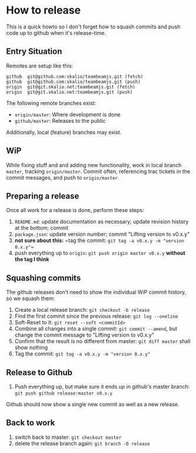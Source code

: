 # How to release
This is a quick howto so I don't forget how to squash commits and push code
up to github when it's release-time.

## Entry Situation
Remotes are setup like this:
```
github	git@github.com:skalio/teambeamjs.git (fetch)
github	git@github.com:skalio/teambeamjs.git (push)
origin	git@git.skalio.net:teambeamjs.git (fetch)
origin	git@git.skalio.net:teambeamjs.git (push)
```

The following remote branches exist:
* `origin/master`: Where development is done
* `github/master`: Releases to the public

Additionally, local (feature) branches may exist.

## WiP
While fixing stuff and and adding new functionality, work in local branch
`master`, tracking `origin/master`. Commit often, referencing trac tickets in
the commit messages, and push to `origin/master`.

## Preparing a release
Once all work for a release is done, perform these steps:

1. `README.md`: update documentation as necessary; update revision history
at the bottom; commit
1. `package.json`: update version number; commit "Lifting version to v0.x.y"
1. **not sure about this:** ~tag the commit: `git tag -a v0.x.y -m "version 0.x.y"`~
1. push everything up to `origin`: `git push origin master v0.x.y` **without the tag I think**

## Squashing commits
The github releases don't need to show the individual WiP commit history, so
we squash them:

1. Create a local release branch: `git checkout -b release`
1. Find the first commit since the previous release: `git log --oneline`
1. Soft-Reset to it: `git reset --soft <commitId>`
1. Combine all changes into a single commit: `git commit --amend`, but change the commit message to "Lifting version to v0.x.y"
1. Confirm that the result is no different from master: `git diff master` shall show nothing
1. Tag the commit: `git tag -a v0.x.y -m "version 0.x.y"`

## Release to Github
1. Push everything up, but make sure it ends up in github's master branch: `git push github release:master v0.x.y`

Github should now show a single new commit as well as a new release.

## Back to work
1. switch back to master: `git checkout master`
1. delete the release branch again: `git branch -D release`

